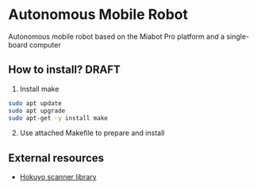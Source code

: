 # Autonomous Mobile Robot

Autonomous mobile robot based on the Miabot Pro platform and a single-board computer

## How to install? DRAFT

1. Install make

```bash
sudo apt update
sudo apt upgrade
sudo apt-get -y install make
```

2. Use attached Makefile to prepare and install

## External resources

- [Hokuyo scanner library](https://github.com/pasuder/hokuyo-python-lib/tree/master)
